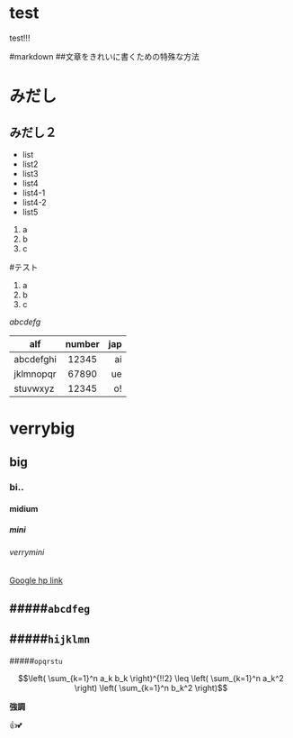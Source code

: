 test
====

test!!!

#markdown
##文章をきれいに書くための特殊な方法

# みだし
## みだし２
- list
- list2
- list3
- list4
 - list4-1
 - list4-2
- list5 

1. a
2. b
3. c

#テスト
1. a
1. b
1. c

*abcdefg*

| alf        | number           | jap  |
| ------------- |:-------------:| -----:|
| abcdefghi      | 12345 | ai |
| jklmnopqr      | 67890      |   ue |
| stuvwxyz | 12345      |    o! |

# verrybig
## big
### bi..
#### midium
##### mini
###### verrymini

[Google hp link](https://www.google.com)

#####`abcdfeg`
---
#####`hijklmn`
---
#####`opqrstu`

```math
\left( \sum_{k=1}^n a_k b_k \right)^{!!2} \leq
\left( \sum_{k=1}^n a_k^2 \right) \left( \sum_{k=1}^n b_k^2 \right)
```

**強調**

:+1::two_hearts:
